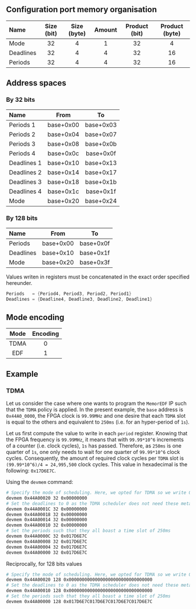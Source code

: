 ## Configuration port memory organisation

| Name      | Size (bit) | Size (byte) | Amount | Product (bit) | Product (byte) |
|:----------|:----------:|:-----------:|:------:|:-------------:|:--------------:|
| Mode      | 32         | 4           | 1      | 32            | 4              |
| Deadlines | 32         | 4           | 4      | 32            | 16             |
| Periods   | 32         | 4           | 4      | 32            | 16             |

## Address spaces

### By 32 bits

| Name        | From      | To        |
|:------------|:---------:|:---------:|
| Periods 1   | base+0x00 | base+0x03 |
| Periods 2   | base+0x04 | base+0x07 |
| Periods 3   | base+0x08 | base+0x0b |
| Periods 4   | base+0x0c | base+0x0f |
| Deadlines 1 | base+0x10 | base+0x13 |
| Deadlines 2 | base+0x14 | base+0x17 |
| Deadlines 3 | base+0x18 | base+0x1b |
| Deadlines 4 | base+0x1c | base+0x1f |
| Mode        | base+0x20 | base+0x24 |

### By 128 bits

| Name      | From      | To        |
|:----------|:---------:|:---------:|
| Periods   | base+0x00 | base+0x0f |
| Deadlines | base+0x10 | base+0x1f |
| Mode      | base+0x20 | base+0x3f |

Values writen in registers must be concatenated in the exact order specified hereunder.
```verilog
Periods   = {Period4, Period3, Period2, Period1}
Deadlines = {Deadline4, Deadline3, Deadline2, Deadline1}
```

## Mode encoding

| Mode | Encoding |
|:----:|:--------:|
| TDMA | 0        |
| EDF  | 1        |

## Example

### TDMA

Let us consider the case where one wants to program the ```MemorEDF``` IP such that the ```TDMA``` policy is applied.
In the present example, the ```base``` address is ```0x44A0_0000```, the FPGA clock is ```99.99MHz``` and one desire that each ```TDMA``` slot is equal to the others and equivalent to ```250ms``` (i.e. for an hyper-period of ```1s```).

Let us first compute the value to write in each ```period``` register. Knowing that the FPGA frequency is ```99.99MHz```, it means that with ```99.99*10^6``` increments of a counter (i.e. clock cycles), ```1s``` has passed. 
Therefore, as ```250ms``` is one quarter of ```1s```, one only needs to wait for one quarter of ```99.99*10^6``` clock cycles.
Consequently, the amount of required clock cycles per ```TDMA``` slot is ```(99.99*10^6)/4 = 24,995,500``` clock cycles.
This value in hexadecimal is the following: ```0x17D6E7C```.

Using the ```devmem``` command:
```bash
# Specify the mode of scheduling. Here, we opted for TDMA so we write 0
devmem 0x44A00020 32 0x00000000
# Set the deadlines to 0 as the TDMA scheduler does not need these meta-data
devmem 0x44A0001C 32 0x00000000
devmem 0x44A00018 32 0x00000000
devmem 0x44A00014 32 0x00000000
devmem 0x44A00010 32 0x00000000
# Set the periods such that they all boast a time slot of 250ms
devmem 0x44A0000C 32 0x017D6E7C
devmem 0x44A00008 32 0x017D6E7C
devmem 0x44A00004 32 0x017D6E7C
devmem 0x44A00000 32 0x017D6E7C
```

Reciprocally, for 128 bits values
```bash
# Specify the mode of scheduling. Here, we opted for TDMA so we write 0
devmem 0x44A00020 128 0x00000000000000000000000000000000
# Set the deadlines to 0 as the TDMA scheduler does not need these meta-data
devmem 0x44A00010 128 0x00000000000000000000000000000000
# Set the periods such that they all boast a time slot of 250ms
devmem 0x44A00000 128 0x017D6E7C017D6E7C017D6E7C017D6E7C
```
